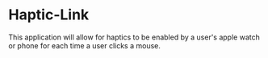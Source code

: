# Haptic-Link
This application will allow for haptics to be enabled by a user's apple watch or phone for each time a user clicks a mouse.
